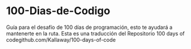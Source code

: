 # 100-Dias-de-Codigo
Guía para el desafío de 100 días de programación, esto te ayudará a mantenerte en la ruta. Esta es una traducción del Repositorio 100 days of codegithub.com/Kallaway/100-days-of-code
